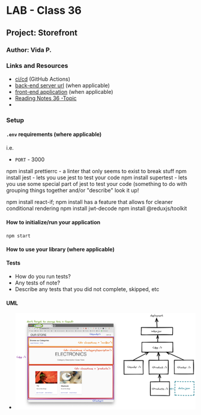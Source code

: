# LAB - Class 36

## Project: Storefront

### Author: Vida P.

### Links and Resources

- [ci/cd](http://xyz.com) (GitHub Actions)
- [back-end server url](http://xyz.com) (when applicable)
- [front-end application](http://xyz.com) (when applicable)
- [Reading Notes 36 -Topic](https://vida-1.github.io/reading-notes/read36_401.html)
- 
### Setup

#### `.env` requirements (where applicable)

i.e.

- `PORT` - 3000

<!-- npm init - to create a package.json file -->
<!-- npm install nodemon - lets you run your server locally (may need to be installed multiple times while working on a project) -->
npm install prettierrc - a linter that only seems to exist to break stuff
npm install jest - lets you use jest to test your code
npm install supertest - lets you use some special part of jest to test your code (something to do with grouping things together and/or "describe" look it up!
<!-- npm install express - lets you instantiate an express server -->
npm install react-if;
npm install has a <When></When> feature that allows for cleaner conditional rendering
npm install jwt-decode
npm install @reduxjs/toolkit

#### How to initialize/run your application

`npm start`

#### How to use your library (where applicable)

#### Tests

- How do you run tests?
- Any tests of note?
- Describe any tests that you did not complete, skipped, etc

#### UML

* ![lab36PageLayout](lab36LayoutAndComponentStructure.jpg)
